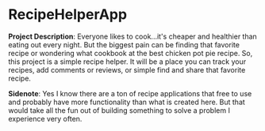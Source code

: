 RecipeHelperApp
===============
<b>Project Description</b>: Everyone likes to cook...it's cheaper and healthier than eating out every night.  But the biggest pain can be finding that favorite recipe or wondering what cookbook at the best chicken pot pie recipe.  So, this project is a simple recipe helper.  It will be a place you can track your recipes, add comments or reviews, or simple find and share that favorite recipe.  

<b>Sidenote</b>: Yes I know there are a ton of recipe applications that free to use and probably have more functionality than what is created here.  But that would take all the fun out of building something to solve a problem I experience very often.
